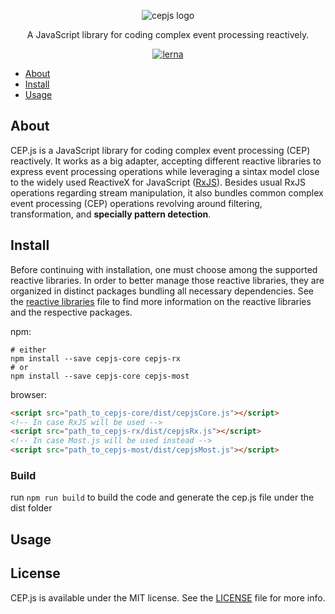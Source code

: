 <p align="center">
    <img src="https://user-images.githubusercontent.com/4553211/57202520-aff1d480-6f7c-11e9-9504-9ae216d7dc12.png" alt="cepjs logo">
</p>

<p align="center">
    A JavaScript library for coding complex event processing reactively.
</p>

<p align="center">
    <a href="https://lerna.js.org/"><img src="https://img.shields.io/badge/maintained%20with-lerna-cc00ff.svg" alt="lerna"></a>
</p>

- [About](#about)
- [Install](#install)
- [Usage](#usage)

## About

CEP.js is a JavaScript library for coding complex event processing (CEP) reactively. It works as a big adapter, accepting different reactive libraries to express event processing operations while leveraging a sintax model close to the widely used ReactiveX for JavaScript ([RxJS](https://github.com/ReactiveX/rxjs)). Besides usual RxJS operations regarding stream manipulation, it also bundles common complex event processing (CEP) operations revolving around filtering, transformation, and **specially pattern detection**.

## Install

Before continuing with installation, one must choose among the supported reactive libraries. In order to better manage those reactive libraries, they are organized in distinct packages bundling all necessary dependencies. See the [reactive libraries](./REACTIVE-LIBRARIES.md) file to find more information on the reactive libraries and the respective packages.

npm:
```ssh
# either
npm install --save cepjs-core cepjs-rx
# or
npm install --save cepjs-core cepjs-most
```
browser:
```html
<script src="path_to_cepjs-core/dist/cepjsCore.js"></script>
<!-- In case RxJS will be used -->
<script src="path_to_cepjs-rx/dist/cepjsRx.js"></script>
<!-- In case Most.js will be used instead -->
<script src="path_to_cepjs-most/dist/cepjsMost.js"></script>
```
### Build
run `npm run build` to build the code and generate the cep.js file under the dist folder

## Usage

## License
CEP.js is available under the MIT license. See the [LICENSE](https://github.com/RxCEP/cepjs/blob/master/LICENSE) file for more info.